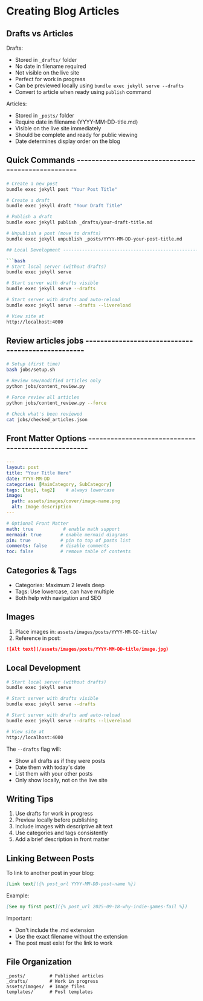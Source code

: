 # Creating Blog Articles

## Drafts vs Articles

Drafts:
- Stored in `_drafts/` folder
- No date in filename required
- Not visible on the live site
- Perfect for work in progress
- Can be previewed locally using `bundle exec jekyll serve --drafts`
- Convert to article when ready using `publish` command

Articles:
- Stored in `_posts/` folder
- Require date in filename (YYYY-MM-DD-title.md)
- Visible on the live site immediately
- Should be complete and ready for public viewing
- Date determines display order on the blog

## Quick Commands ---------------------------------------------------

```bash
# Create a new post
bundle exec jekyll post "Your Post Title"

# Create a draft
bundle exec jekyll draft "Your Draft Title"

# Publish a draft
bundle exec jekyll publish _drafts/your-draft-title.md

# Unpublish a post (move to drafts)
bundle exec jekyll unpublish _posts/YYYY-MM-DD-your-post-title.md

## Local Development --------------------------------------------------

```bash
# Start local server (without drafts)
bundle exec jekyll serve

# Start server with drafts visible
bundle exec jekyll serve --drafts

# Start server with drafts and auto-reload
bundle exec jekyll serve --drafts --livereload

# View site at
http://localhost:4000

```

## Review articles jobs --------------------------------------------------

```bash
# Setup (first time)
bash jobs/setup.sh

# Review new/modified articles only
python jobs/content_review.py

# Force review all articles
python jobs/content_review.py --force

# Check what's been reviewed
cat jobs/checked_articles.json
```

## Front Matter Options ---------------------------------------------------

```yaml
---
layout: post
title: "Your Title Here"
date: YYYY-MM-DD
categories: [MainCategory, SubCategory]
tags: [tag1, tag2]    # always lowercase
image:
  path: assets/images/cover/image-name.png
  alt: Image description
---

# Optional Front Matter
math: true           # enable math support
mermaid: true       # enable mermaid diagrams
pin: true           # pin to top of posts list
comments: false     # disable comments
toc: false          # remove table of contents
```

## Categories & Tags

- Categories: Maximum 2 levels deep
- Tags: Use lowercase, can have multiple
- Both help with navigation and SEO

## Images

1. Place images in: `assets/images/posts/YYYY-MM-DD-title/`
2. Reference in post:
```markdown
![Alt text](/assets/images/posts/YYYY-MM-DD-title/image.jpg)
```

## Local Development

```bash
# Start local server (without drafts)
bundle exec jekyll serve

# Start server with drafts visible
bundle exec jekyll serve --drafts

# Start server with drafts and auto-reload
bundle exec jekyll serve --drafts --livereload

# View site at
http://localhost:4000
```

The `--drafts` flag will:
- Show all drafts as if they were posts
- Date them with today's date
- List them with your other posts
- Only show locally, not on the live site

## Writing Tips

1. Use drafts for work in progress
2. Preview locally before publishing
3. Include images with descriptive alt text
4. Use categories and tags consistently
5. Add a brief description in front matter

## Linking Between Posts

To link to another post in your blog:
```markdown
[Link text]({% post_url YYYY-MM-DD-post-name %})
```

Example:
```markdown
[See my first post]({% post_url 2025-09-18-why-indie-games-fail %})
```

Important:
- Don't include the .md extension
- Use the exact filename without the extension
- The post must exist for the link to work

## File Organization

```
_posts/         # Published articles
_drafts/        # Work in progress
assets/images/  # Image files
templates/      # Post templates
```
